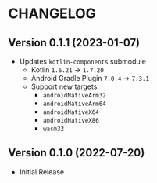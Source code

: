 # CHANGELOG

## Version 0.1.1 (2023-01-07)
 - Updates `kotlin-components` submodule
     - Kotlin `1.6.21` -> `1.7.20`
     - Android Gradle Plugin `7.0.4` -> `7.3.1`
     - Support new targets:
         - `androidNativeArm32`
         - `androidNativeArm64`
         - `androidNativeX64`
         - `androidNativeX86`
         - `wasm32`

## Version 0.1.0 (2022-07-20)
 - Initial Release
